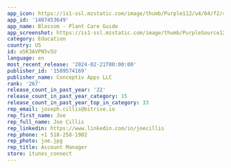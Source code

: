 ```yaml
---
app_icon: https://is1-ssl.mzstatic.com/image/thumb/Purple112/v4/64/f2/45/64f2453c-56bd-bcc3-9ea7-ca3329d7326f/AppIcon-0-0-1x_U007emarketing-0-6-0-85-220.png/1024x1024bb.png
app_id: '1487453649'
app_name: Blossom - Plant Care Guide
app_screenshot: https://is1-ssl.mzstatic.com/image/thumb/PurpleSource126/v4/73/c9/09/73c909d6-5f57-d2c6-b8c1-696072de7a85/72739dd9-9d97-4a31-88f1-9d8d43f072cb_iphone6.5_s1___U00281_U0029__U00281_U0029.jpg/1284x2778bb.png
category: Education
country: US
id: o5K3AVPN5v5U
language: en
most_recent_release: '2024-02-21T00:00:00'
publisher_id: '1509574169'
publisher_name: Conceptiv Apps LLC
rank: '267'
release_count_in_past_year: '22'
release_count_in_past_year_category: 15
release_count_in_past_year_top_in_category: 33
rep_email: joseph.cillis@bitrise.io
rep_first_name: Joe
rep_full_name: Joe Cillis
rep_linkedin: https://www.linkedin.com/in/joecillis
rep_phone: +1 518-258-1902
rep_photo: joe.jpg
rep_title: Account Manager
store: itunes_connect
---
```

